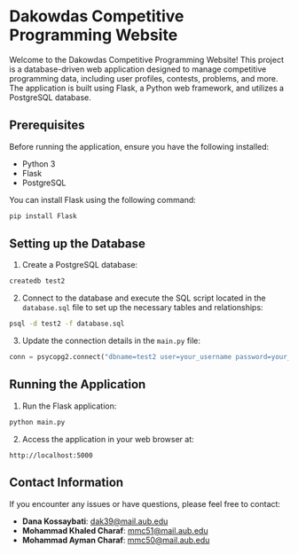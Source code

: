 # Dakowdas Competitive Programming Website

Welcome to the Dakowdas Competitive Programming Website! This project is a database-driven web application designed to manage competitive programming data, including user profiles, contests, problems, and more. The application is built using Flask, a Python web framework, and utilizes a PostgreSQL database.

## Prerequisites

Before running the application, ensure you have the following installed:

- Python 3
- Flask
- PostgreSQL

You can install Flask using the following command:

```bash
pip install Flask
```

## Setting up the Database

1. Create a PostgreSQL database:

```bash
createdb test2
```

2. Connect to the database and execute the SQL script located in the `database.sql` file to set up the necessary tables and relationships:

```bash
psql -d test2 -f database.sql
```

3. Update the connection details in the `main.py` file:

```python
conn = psycopg2.connect("dbname=test2 user=your_username password=your_password")
```

## Running the Application

1. Run the Flask application:

```bash
python main.py
```

2. Access the application in your web browser at:

```
http://localhost:5000
```

## Contact Information

If you encounter any issues or have questions, please feel free to contact:

- **Dana Kossaybati**: [dak39@mail.aub.edu](mailto:dak39@mail.aub.edu)
- **Mohammad Khaled Charaf**: [mmc51@mail.aub.edu](mailto:mmc51@mail.aub.edu)
- **Mohammad Ayman Charaf**: [mmc50@mail.aub.edu](mailto:mmc50@mail.aub.edu)
